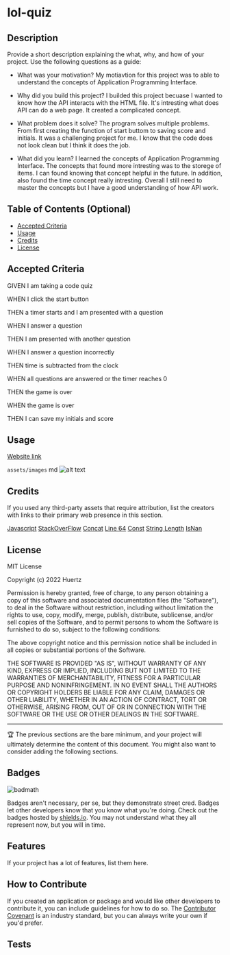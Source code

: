 # lol-quiz

## Description

Provide a short description explaining the what, why, and how of your project. Use the following questions as a guide:

- What was your motivation? 
My motiavtion for this project was to able to understand the concepts of Application Programming Interface. 

- Why did you build this project? 
I builded this project becuase I wanted to know how the API interacts with the HTML file. It's intresting what does API can do a web page. It created a complicated concept. 

- What problem does it solve?
The program solves multiple problems. From first creating the function of start buttom to saving score and initials. It was a challenging project for me. I know that the code does not look clean but I think it does the job.  

- What did you learn?
I learned the concepts of Application Programming Interface. The concepts that found more intresting was to the storege of items. I can found knowing that concept helpful in the future. In addition, also found the time concept really intresting. Overall I still need to master the concepts but I have a good understanding of how API work. 

## Table of Contents (Optional)


- [Accepted Criteria](#criteria)
- [Usage](#usage)
- [Credits](#credits)
- [License](#license)

## Accepted Criteria

GIVEN I am taking a code quiz

WHEN I click the start button

THEN a timer starts and I am presented with a question

WHEN I answer a question

THEN I am presented with another question

WHEN I answer a question incorrectly

THEN time is subtracted from the clock

WHEN all questions are answered or the timer reaches 0

THEN the game is over

WHEN the game is over

THEN I can save my initials and score

## Usage

  [Website link]()

  `assets/images`
   md ![alt text]()

## Credits

If you used any third-party assets that require attribution, list the creators with links to their primary web presence in this section.

[Javascript]()
[StackOverFlow]()
[Concat]()
[Line 64]()
[Const]()
[String Length]()
[IsNan]()


## License

MIT License

Copyright (c) 2022 Huertz

Permission is hereby granted, free of charge, to any person obtaining a copy
of this software and associated documentation files (the "Software"), to deal
in the Software without restriction, including without limitation the rights
to use, copy, modify, merge, publish, distribute, sublicense, and/or sell
copies of the Software, and to permit persons to whom the Software is
furnished to do so, subject to the following conditions:

The above copyright notice and this permission notice shall be included in all
copies or substantial portions of the Software.

THE SOFTWARE IS PROVIDED "AS IS", WITHOUT WARRANTY OF ANY KIND, EXPRESS OR
IMPLIED, INCLUDING BUT NOT LIMITED TO THE WARRANTIES OF MERCHANTABILITY,
FITNESS FOR A PARTICULAR PURPOSE AND NONINFRINGEMENT. IN NO EVENT SHALL THE
AUTHORS OR COPYRIGHT HOLDERS BE LIABLE FOR ANY CLAIM, DAMAGES OR OTHER
LIABILITY, WHETHER IN AN ACTION OF CONTRACT, TORT OR OTHERWISE, ARISING FROM,
OUT OF OR IN CONNECTION WITH THE SOFTWARE OR THE USE OR OTHER DEALINGS IN THE
SOFTWARE.

---

🏆 The previous sections are the bare minimum, and your project will ultimately determine the content of this document. You might also want to consider adding the following sections.

## Badges

![badmath](https://img.shields.io/github/languages/top/lernantino/badmath)

Badges aren't necessary, per se, but they demonstrate street cred. Badges let other developers know that you know what you're doing. Check out the badges hosted by [shields.io](https://shields.io/). You may not understand what they all represent now, but you will in time.

## Features

If your project has a lot of features, list them here.

## How to Contribute

If you created an application or package and would like other developers to contribute it, you can include guidelines for how to do so. The [Contributor Covenant](https://www.contributor-covenant.org/) is an industry standard, but you can always write your own if you'd prefer.

## Tests